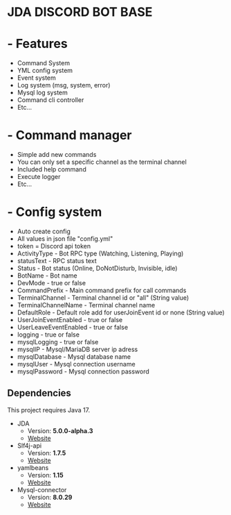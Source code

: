# JDA DISCORD BOT BASE

# - Features
- Command System
- YML config system
- Event system
- Log system (msg, system, error)
- Mysql log system
- Command cli controller
- Etc...

# - Command manager
- Simple add new commands
- You can only set a specific channel as the terminal channel
- Included help command
- Execute logger
- Etc...

# - Config system
- Auto create config
- All values in json file "config.yml"
- token = Discord api token
- ActivityType - Bot RPC type (Watching, Listening, Playing)
- statusText - RPC status text
- Status - Bot status (Online, DoNotDisturb, Invisible, idle)
- BotName - Bot name
- DevMode - true or false
- CommandPrefix - Main command prefix for call commands
- TerminalChannel - Terminal channel id or "all" (String value)
- TerminalChannelName - Terminal channel name
- DefaultRole - Default role add for userJoinEvent id or none (String value)
- UserJoinEventEnabled - true or false
- UserLeaveEventEnabled - true or false
- logging - true or false
- mysqlLogging - true or false
- mysqlIP - Mysql/MariaDB server ip adress
- mysqlDatabase - Mysql database name
- mysqlUser - Mysql connection username
- mysqlPassword - Mysql connection password


## Dependencies
This project requires Java 17.
* JDA
    * Version: **5.0.0-alpha.3**
    * [Website](https://github.com/DV8FromTheWorld/JDA)
* Slf4j-api
    * Version: **1.7.5**
    * [Website](http://www.slf4j.org/)
* yamlbeans
  * Version: **1.15**
  * [Website](https://github.com/EsotericSoftware/yamlbeans)
* Mysql-connector
  * Version: **8.0.29**
  * [Website](https://dev.mysql.com/downloads/connector/j)